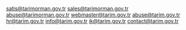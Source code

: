 satis@tarimorman.gov.tr
sales@tarimorman.gov.tr
abuse@tarimorman.gov.tr
webmaster@tarim.gov.tr
abuse@tarim.gov.tr
hr@tarim.gov.tr
info@tarim.gov.tr
ik@tarim.gov.tr
contact@tarim.gov.tr
